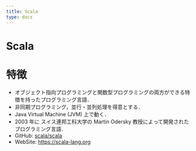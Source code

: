```yaml
---
title: Scala
type: docs
---
```


# Scala

# 特徴
- オブジェクト指向プログラミングと関数型プログラミングの両方ができる特徴を持ったプログラミング言語．
- 非同期プログラミング，並行・並列処理を得意とする．
- Java Virtual Machine (JVM) 上で動く．
- 2003 年に スイス連邦工科大学の Martin Odersky 教授によって開発されたプログラミング言語．
- GitHub: [scala/scala](https://github.com/scala/scala)
- WebSite: https://scala-lang.org
